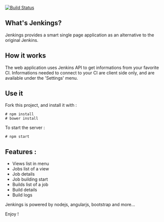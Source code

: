 [![Build Status](https://travis-ci.org/openhoat/jenkings.png?branch=master)](https://travis-ci.org/openhoat/jenkings)

## What's Jenkings?

Jenkings provides a smart single page application as an alternative to the original Jenkins.

## How it works

The web application uses Jenkins API to get informations from your favorite CI.
Informations needed to connect to your CI are client side only, and are available under the 'Settings' menu.

## Use it

Fork this project, and install it with :

    # npm install
	# bower install

To start the server :

	# npm start

## Features :

- Views list in menu
- Jobs list of a view 
- Job details
- Job building start
- Builds list of a job
- Build details
- Build logs


Jenkings is powered by nodejs, angularjs, bootstrap and more...

Enjoy !
